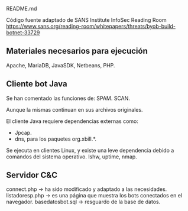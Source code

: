 README.md

Código fuente adaptado de 
SANS Institute InfoSec Reading Room
https://www.sans.org/reading-room/whitepapers/threats/byob-build-botnet-33729

Materiales necesarios para ejecución
-----------------------------------
Apache, MariaDB, JavaSDK, Netbeans, PHP.

Cliente bot Java
------------------
Se han comentado las funciones de:
SPAM.
SCAN.

Aunque la mismas continuan en sus archivos originales.

El cliente Java requiere dependencias externas como:
* Jpcap.
* dns, para los paquetes org.xbill.*.

Se ejecuta en clientes Linux, y existe una leve dependencia debido a comandos del sistema operativo.
lshw, uptime, nmap.

Servidor C&C
---------------
connect.php -> ha sido modificado y adaptado a las necesidades.
listadoresp.php -> es una página que muestra los bots conectados en el navegador.
basedatosbot.sql -> resguardo de la base de datos.


